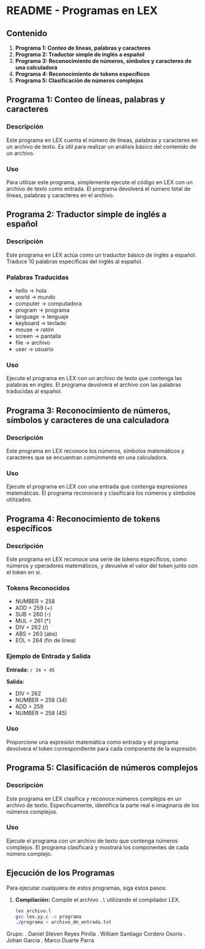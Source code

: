 # README - Programas en LEX

## Contenido

1. **Programa 1: Conteo de líneas, palabras y caracteres**
2. **Programa 2: Traductor simple de inglés a español**
3. **Programa 3: Reconocimiento de números, símbolos y caracteres de una calculadora**
4. **Programa 4: Reconocimiento de tokens específicos**
5. **Programa 5: Clasificación de números complejos**

## Programa 1: Conteo de líneas, palabras y caracteres

### Descripción

Este programa en LEX cuenta el número de líneas, palabras y caracteres en un archivo de texto. Es útil para realizar un análisis básico del contenido de un archivo.

### Uso

Para utilizar este programa, simplemente ejecute el código en LEX con un archivo de texto como entrada. El programa devolverá el número total de líneas, palabras y caracteres en el archivo.

## Programa 2: Traductor simple de inglés a español

### Descripción

Este programa en LEX actúa como un traductor básico de inglés a español. Traduce 10 palabras específicas del inglés al español.

### Palabras Traducidas

- hello -> hola
- world -> mundo
- computer -> computadora
- program -> programa
- language -> lenguaje
- keyboard -> teclado
- mouse -> ratón
- screen -> pantalla
- file -> archivo
- user -> usuario

### Uso

Ejecute el programa en LEX con un archivo de texto que contenga las palabras en inglés. El programa devolverá el archivo con las palabras traducidas al español.

## Programa 3: Reconocimiento de números, símbolos y caracteres de una calculadora

### Descripción

Este programa en LEX reconoce los números, símbolos matemáticos y caracteres que se encuentran comúnmente en una calculadora.

### Uso

Ejecute el programa en LEX con una entrada que contenga expresiones matemáticas. El programa reconocerá y clasificará los números y símbolos utilizados.

## Programa 4: Reconocimiento de tokens específicos

### Descripción

Este programa en LEX reconoce una serie de tokens específicos, como números y operadores matemáticos, y devuelve el valor del token junto con el token en sí.

### Tokens Reconocidos

- NUMBER = 258
- ADD = 259 (+)
- SUB = 260 (-)
- MUL = 261 (*)
- DIV = 262 (/)
- ABS = 263 (abs)
- EOL = 264 (fin de línea)

### Ejemplo de Entrada y Salida

**Entrada:** `/ 34 + 45`

**Salida:**

- DIV = 262
- NUMBER = 258 (34)
- ADD = 259
- NUMBER = 258 (45)

### Uso

Proporcione una expresión matemática como entrada y el programa devolverá el token correspondiente para cada componente de la expresión.

## Programa 5: Clasificación de números complejos

### Descripción

Este programa en LEX clasifica y reconoce números complejos en un archivo de texto. Específicamente, identifica la parte real e imaginaria de los números complejos.

### Uso

Ejecute el programa con un archivo de texto que contenga números complejos. El programa clasificará y mostrará los componentes de cada número complejo.

## Ejecución de los Programas

Para ejecutar cualquiera de estos programas, siga estos pasos:

1. **Compilación:** Compile el archivo `.l` utilizando el compilador LEX.

   ```bash
   lex archivo.l
   gcc lex.yy.c -o programa
   ./programa < archivo_de_entrada.txt

Grupo:
. Daniel Steven Reyes Pinilla
. William Santiago Cordero Osorio
. Johan García
. Marco Duarte Parra

